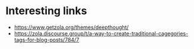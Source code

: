 # Interesting links

- https://www.getzola.org/themes/deepthought/
- https://zola.discourse.group/t/a-way-to-create-traditional-cagegories-tags-for-blog-posts/784/7
